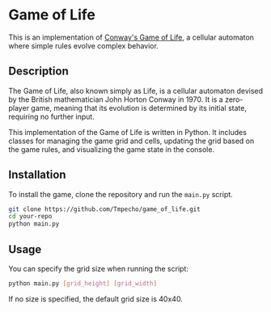 # Game of Life

This is an implementation of [Conway's Game of Life](https://en.wikipedia.org/wiki/Conway%27s_Game_of_Life), a cellular automaton where simple rules evolve complex behavior.

## Description

The Game of Life, also known simply as Life, is a cellular automaton devised by the British mathematician John Horton Conway in 1970. It is a zero-player game, meaning that its evolution is determined by its initial state, requiring no further input.

This implementation of the Game of Life is written in Python. It includes classes for managing the game grid and cells, updating the grid based on the game rules, and visualizing the game state in the console.

## Installation

To install the game, clone the repository and run the `main.py` script.

```bash
git clone https://github.com/Tmpecho/game_of_life.git
cd your-repo
python main.py
```

## Usage
You can specify the grid size when running the script:
```bash
python main.py [grid_height] [grid_width]
```
If no size is specified, the default grid size is 40x40.